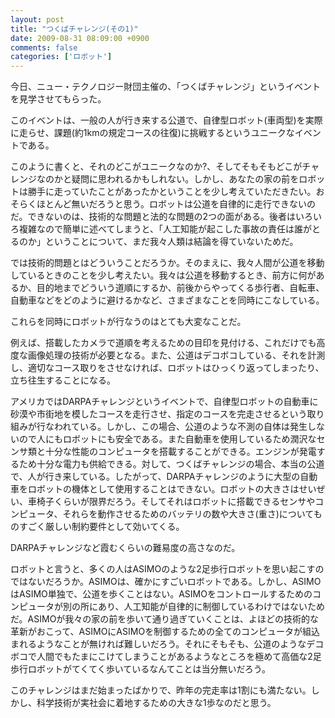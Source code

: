 ```yaml
---
layout: post
title: "つくばチャレンジ(その1)"
date: 2009-08-31 08:09:00 +0900
comments: false
categories: ['ロボット']
---
```



今日、ニュー・テクノロジー財団主催の、「つくばチャレンジ」というイベントを見学させてもらった。

このイベントは、一般の人が行き来する公道で、自律型ロボット(車両型)を実際に走らせ、課題(約1kmの規定コースの往復)に挑戦するというユニークなイベントである。

このように書くと、それのどこがユニークなのか?、そしてそもそもどこがチャレンジなのかと疑問に思われるかもしれない。しかし、あなたの家の前をロボットは勝手に走っていたことがあったかということを少し考えていただきたい。おそらくほとんど無いだろうと思う。ロボットは公道を自律的に走行できないのだ。できないのは、技術的な問題と法的な問題の2つの面がある。後者はいろいろ複雑なので簡単に述べてしまうと、「人工知能が起こした事故の責任は誰がとるのか」ということについて、まだ我々人類は結論を得ていないためだ。

では技術的問題とはどういうことだろうか。そのまえに、我々人間が公道を移動しているときのことを少し考えたい。我々は公道を移動するとき、前方に何があるか、目的地までどういう道順にするか、前後からやってくる歩行者、自転車、自動車などをどのように避けるかなど、さまざまなことを同時にこなしている。

これらを同時にロボットが行なうのはとても大変なことだ。

例えば、搭載したカメラで道順を考えるための目印を見付ける、これだけでも高度な画像処理の技術が必要となる。また、公道はデコボコしている、それを計測し、適切なコース取りをさせなければ、ロボットはひっくり返ってしまったり、立ち往生することになる。

アメリカではDARPAチャレンジというイベントで、自律型ロボットの自動車に砂漠や市街地を模したコースを走行させ、指定のコースを完走させるという取り組みが行なわれている。しかし、この場合、公道のような不測の自体は発生しないので人にもロボットにも安全である。また自動車を使用しているため潤沢なセンサ類と十分な性能のコンピュータを搭載することができる。エンジンが発電するため十分な電力も供給できる。対して、つくばチャレンジの場合、本当の公道で、人が行き来している。したがって、DARPAチャレンジのように大型の自動車をロボットの機体として使用することはできない。ロボットの大きさはせいぜい、車椅子くらいが限界だろう。そしてそれはロボットに搭載できるセンサやコンピュータ、それらを動作させるためのバッテリの数や大きさ(重さ)についてものすごく厳しい制約要件として効いてくる。

DARPAチャレンジなど霞むくらいの難易度の高さなのだ。

ロボットと言うと、多くの人はASIMOのような2足歩行ロボットを思い起こすのではないだろうか。ASIMOは、確かにすごいロボットである。しかし、ASIMOはASIMO単独で、公道を歩くことはない。ASIMOをコントロールするためのコンピュータが別の所にあり、人工知能が自律的に制御しているわけではないためだ。ASIMOが我々の家の前を歩いて通り過ぎていくことは、よほどの技術的な革新がおこって、ASIMOにASIMOを制御するための全てのコンピュータが組込まれるようなことが無ければ難しいだろう。それにそもそも、公道のようなデコボコで人間でもたまにこけてしまうことがあるようなところを極めて高価な2足歩行ロボットがてくてく歩いているなんてことは当分無いだろう。

このチャレンジはまだ始まったばかりで、昨年の完走率は1割にも満たない。しかし、科学技術が実社会に着地するための大きな1歩なのだと思う。

